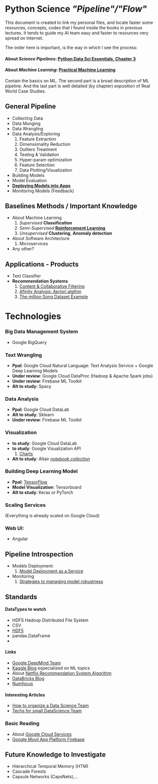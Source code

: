 # __Python__ Science _"Pipeline"/"Flow"_

This document is created to link my personal files, and locate faster some resources, concepts, codes that I found inside the books in previous lectures. It tends to guide my AI team easy and faster to resources very spread on Internet.

The order here is important, is the way in which I see the process:

#### About _Science Pipelines_: [Python Data Sci Essentials, Chapter 3](./SCIENCE/2015_Boschetti_and_Massaron-Py_Data_Sci_Essentials.pdf)

#### About _Machine Learning_: [Practical Machine Learning](./04_ML/2018_Practical_ML_with_Py.pdf)

Contain the basics on ML. The second part is a broad description of ML pipeline. And the last part is well detailed (by chapter) exposition of Real World Case Studies.

## General Pipeline
- Collecting Data
- Data Munging
- Data Wrangling
- Data Analysis/Exploring
    1. Feature Extraction
    2. Dimensionality Reduction
    3. Outliers Treatment
    4. Testing & Validation
    5. Hyper-param optimization
    6. Feature Selection
    2. Data Plotting/Visualization
- Building Models
- Model Evaluation
- [__Deploying Models into Apps__](./04_ML/2015_Sebastian_Raschka-Py_ML.pdf)
- Monitoring Models (Feedback)

## Baselines Methods / Important Knowledge
* About Machine Learning
    1. _Supervised_ __Classification__
    2. _Semi-Supervised_ [__Reinforcement Learning__](./05_Deep_Learning/2018_Reinforcement_Learning.pdf)
    3. _Unsupervised_ __Clustering__, __Anomaly detection__
* About Software Architecture
    1. Microservices
* Any other?

## Applications - Products
- Text Classifier
- __Recommendation Systems__
    1. [Content & Collaborative Filtering](./04_ML/2016_ML_for_the_web/ML_4the_Web.pdf)
    2. [Afinity Analysis: Apriori algthm](./04_ML/2015_Learning_Data_Mining/2015_Learning_Data_Mining_with_Py.pdf)
    3. [The million Song Dataset Example](./04_ML/2018_Practical_ML_with_Py.pdf)

# Technologies

### Big Data Management System
* Google BigQuery

### Text Wrangling
* __Ppal__:  Google Cloud Natural Language: Text Analysis Service + Google Deep Learning Models
* __Under review__: Google Cloud DataProc (Hadoop & Apache Spark jobs)
* __Under review__: Firebase ML Toolkit
* __Alt to study__: Spacy

### Data Analysis
* __Ppal__: Google Cloud DataLab
* __Alt to study__: Sklearn
* __Under review__: Firebase ML Toolkit

### Visualization
* __to study__: Google Cloud DataLab
* __to study__: Google Visualization API
    1. [Charts](https://developers.google.com/chart/interactive/docs/more_charts.html)
* __Alt to study__: Altair [_notebook collection_](../pyVideosData/06_Visualization/SCI_PLOT_Altair_2018_PyCon-Jake_VanderPlas-Exploratory_Data_Visualization_with_Vega_Vega-Lite_and_Altair/notebooks)

### Building Deep Learning Model
* __Ppal__: [TensorFlow](./04_ML/2017_Hands_on_ML/2017_Hands_On_ML_with_Sklearn_and_Tf.pdf)
* __Model Visualization__: Tensorboard
* __Alt to study__: Keras or PyTorch

### Scaling Services

(Everything is already scaled on Google Cloud)

### Web UI:
* Angular

## Pipeline Introspection

- Models Deployment:
    1. [Model Deployment as a Service](./04_ML/2018_Practical_ML_with_Py.pdf)
- Monitoring
    1. [Strategies to managing model robustness](./04_ML/2016_Advanced_ML.pdf)

## Standards

#### DataTypes to watch
- HDFS Hadoop Distributed File System 
- CSV
- [HDF5](./01_Numpy/2019_Numerical_Python_2ndE.pdf)
- pandas.DataFrame
- 

#### Links
- [Google DeepMind Team](https://deepmind.com/)
- [Kaggle Blog](http://blog.kaggle.com) especialized on ML topics
- About [Netflix Recommendation System Algorithm](http://techblog.netflix.com/2012/04/netflix-recommendations-beyond-5-stars.html)
- [DataBricks Blog](https://databricks.com/blog)
- [Numfocus](https://numfocus.org)

#### Interesting Articles
- [How to organize a Data Science Team](https://multithreaded.stitchfix.com/blog/2016/03/16/engineers-shouldnt-write-etl/)
- [Techs for small DataScience Team](https://towardsdatascience.com/everything-a-data-scientist-should-know-about-data-management-6877788c6a42)

### Basic Reading
- About [Google Cloud Services](https://en.wikipedia.org/wiki/Google_Cloud_Platform)
- [Google Movil App Platform Firebase](https://en.wikipedia.org/wiki/Firebase)

## Future Knowledge to Investigate
- Hierarchical Temporal Memory (HTM)
- Cascade Forests
- Capsule Networks (CapsNets),...

